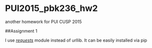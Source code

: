 # PUI2015_pbk236_hw2
another homework for PUI CUSP 2015

##Assignment 1

I use *[requests](http://docs.python-requests.org/)* module instead of urllib. It can be easily installed via pip


